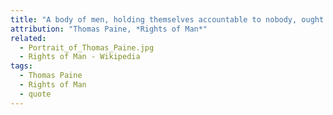```yaml
---
title: "A body of men, holding themselves accountable to nobody, ought not to be trusted by any body"
attribution: "Thomas Paine, *Rights of Man*"
related:
  - Portrait_of_Thomas_Paine.jpg
  - Rights of Man - Wikipedia
tags:
  - Thomas Paine
  - Rights of Man
  - quote
---
```

